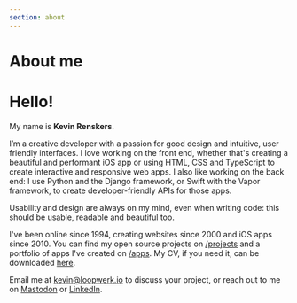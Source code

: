 ```yaml
---
section: about
---
```


# About me

# Hello! 
My name is **Kevin Renskers**.

I’m a creative developer with a passion for good design and intuitive, user friendly interfaces. I love working on the front end, whether that's creating a beautiful and performant iOS app or using HTML, CSS and TypeScript to create interactive and responsive web apps. I also like working on the back end: I use Python and the Django framework, or Swift with the Vapor framework, to create developer-friendly APIs for those apps.

Usability and design are always on my mind, even when writing code: this should be usable, readable and beautiful too.

I've been online since 1994, creating websites since 2000 and iOS apps since 2010. You can find my open source projects on [/projects](/projects/) and a portfolio of apps I've created on [/apps](/apps/). My CV, if you need it, can be downloaded [here](/about/KevinRenskers.pdf).

Email me at <kevin@loopwerk.io> to discuss your project, or reach out to me on [Mastodon](https://fosstodon.org/@kevinrenskers) or [LinkedIn](https://www.linkedin.com/in/kevinrenskers/).